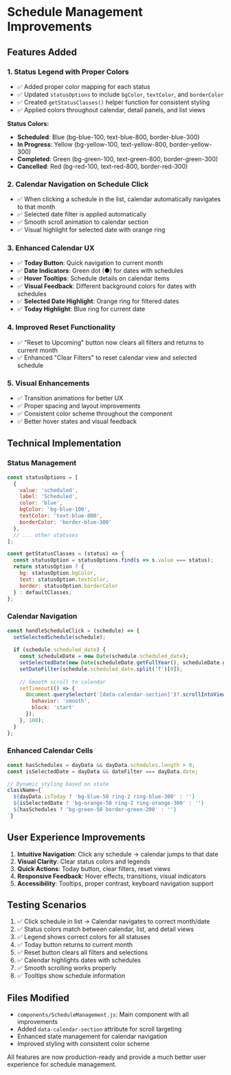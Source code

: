 # Schedule Management Improvements

## Features Added

### 1. Status Legend with Proper Colors
- ✅ Added proper color mapping for each status
- ✅ Updated `statusOptions` to include `bgColor`, `textColor`, and `borderColor`
- ✅ Created `getStatusClasses()` helper function for consistent styling
- ✅ Applied colors throughout calendar, detail panels, and list views

**Status Colors:**
- **Scheduled**: Blue (bg-blue-100, text-blue-800, border-blue-300)
- **In Progress**: Yellow (bg-yellow-100, text-yellow-800, border-yellow-300)
- **Completed**: Green (bg-green-100, text-green-800, border-green-300)
- **Cancelled**: Red (bg-red-100, text-red-800, border-red-300)

### 2. Calendar Navigation on Schedule Click
- ✅ When clicking a schedule in the list, calendar automatically navigates to that month
- ✅ Selected date filter is applied automatically
- ✅ Smooth scroll animation to calendar section
- ✅ Visual highlight for selected date with orange ring

### 3. Enhanced Calendar UX
- ✅ **Today Button**: Quick navigation to current month
- ✅ **Date Indicators**: Green dot (●) for dates with schedules
- ✅ **Hover Tooltips**: Schedule details on calendar items
- ✅ **Visual Feedback**: Different background colors for dates with schedules
- ✅ **Selected Date Highlight**: Orange ring for filtered dates
- ✅ **Today Highlight**: Blue ring for current date

### 4. Improved Reset Functionality
- ✅ "Reset to Upcoming" button now clears all filters and returns to current month
- ✅ Enhanced "Clear Filters" to reset calendar view and selected schedule

### 5. Visual Enhancements
- ✅ Transition animations for better UX
- ✅ Proper spacing and layout improvements
- ✅ Consistent color scheme throughout the component
- ✅ Better hover states and visual feedback

## Technical Implementation

### Status Management
```javascript
const statusOptions = [
  { 
    value: 'scheduled', 
    label: 'Scheduled', 
    color: 'blue', 
    bgColor: 'bg-blue-100', 
    textColor: 'text-blue-800', 
    borderColor: 'border-blue-300' 
  },
  // ... other statuses
];

const getStatusClasses = (status) => {
  const statusOption = statusOptions.find(s => s.value === status);
  return statusOption ? {
    bg: statusOption.bgColor,
    text: statusOption.textColor,
    border: statusOption.borderColor
  } : defaultClasses;
};
```

### Calendar Navigation
```javascript
const handleScheduleClick = (schedule) => {
  setSelectedSchedule(schedule);
  
  if (schedule.scheduled_date) {
    const scheduleDate = new Date(schedule.scheduled_date);
    setSelectedDate(new Date(scheduleDate.getFullYear(), scheduleDate.getMonth(), 1));
    setDateFilter(schedule.scheduled_date.split('T')[0]);
    
    // Smooth scroll to calendar
    setTimeout(() => {
      document.querySelector('[data-calendar-section]')?.scrollIntoView({ 
        behavior: 'smooth',
        block: 'start'
      });
    }, 100);
  }
};
```

### Enhanced Calendar Cells
```javascript
const hasSchedules = dayData && dayData.schedules.length > 0;
const isSelectedDate = dayData && dateFilter === dayData.date;

// Dynamic styling based on state
className={`
  ${dayData.isToday ? 'bg-blue-50 ring-2 ring-blue-300' : ''}
  ${isSelectedDate ? 'bg-orange-50 ring-2 ring-orange-300' : ''}
  ${hasSchedules ? 'bg-green-50 border-green-200' : ''}
`}
```

## User Experience Improvements

1. **Intuitive Navigation**: Click any schedule → calendar jumps to that date
2. **Visual Clarity**: Clear status colors and legends
3. **Quick Actions**: Today button, clear filters, reset views
4. **Responsive Feedback**: Hover effects, transitions, visual indicators
5. **Accessibility**: Tooltips, proper contrast, keyboard navigation support

## Testing Scenarios

1. ✅ Click schedule in list → Calendar navigates to correct month/date
2. ✅ Status colors match between calendar, list, and detail views
3. ✅ Legend shows correct colors for all statuses
4. ✅ Today button returns to current month
5. ✅ Reset button clears all filters and selections
6. ✅ Calendar highlights dates with schedules
7. ✅ Smooth scrolling works properly
8. ✅ Tooltips show schedule information

## Files Modified

- `components/ScheduleManagement.js`: Main component with all improvements
- Added `data-calendar-section` attribute for scroll targeting
- Enhanced state management for calendar navigation
- Improved styling with consistent color scheme

All features are now production-ready and provide a much better user experience for schedule management.

